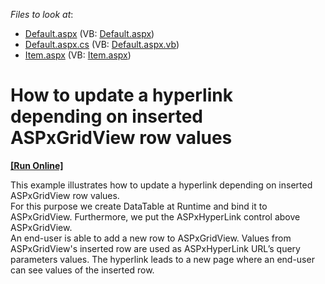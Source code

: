 <!-- default file list -->
*Files to look at*:

* [Default.aspx](./CS/WebSite/Default.aspx) (VB: [Default.aspx](./VB/WebSite/Default.aspx))
* [Default.aspx.cs](./CS/WebSite/Default.aspx.cs) (VB: [Default.aspx.vb](./VB/WebSite/Default.aspx.vb))
* [Item.aspx](./CS/WebSite/Item.aspx) (VB: [Item.aspx](./VB/WebSite/Item.aspx))
<!-- default file list end -->
# How to update a hyperlink depending on inserted ASPxGridView row values
<!-- run online -->
**[[Run Online]](https://codecentral.devexpress.com/e4276/)**
<!-- run online end -->


<p>This example illustrates how to update a hyperlink depending on inserted ASPxGridView row values.<br />
For this purpose we create DataTable at Runtime and bind it to ASPxGridView. Furthermore, we put the ASPxHyperLink control above ASPxGridView.<br />
An end-user is able to add a new row to ASPxGridView. Values from ASPxGridView's inserted row are used as ASPxHyperLink URL’s query parameters values. The hyperlink leads to a new page where an end-user can see values of the inserted row.</p>

<br/>


